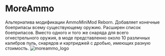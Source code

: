 # MoreAmmo

Альтернатива модификации AmmoMiniMod Reborn. Добавляет конечные боеприпасы всему существующему оружию.
  Расширен список боеприпасов. Вместо одного и того же снаряда для всего огнестрельного оружия, в моде представленно
  около 10 различных калибров пуль, снарядов и картриджей с дробью, имеющих разную стоимость.
![moreammo_logo](https://github.com/user-attachments/assets/6607730e-4624-4898-ab61-66c244febc46)
